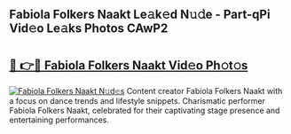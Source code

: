 ## Fabiola Folkers Naakt Le𝚊k𝚎d N𝚞𝚍e - Part-qPi Vid𝚎o Le𝚊ks Photos CAwP2

# <h2><a href="http://fb7i3rg.evod.top/?m=Fabiola+Folkers+Naakt">🔗 👉🔴 Fabiola Folkers Naakt Vid𝚎o Ph𝚘t𝚘s</a></h2>

[![Fabiola Folkers Naakt N𝚞d𝚎s](https://i.imgur.com/8V9OHl7.gif)](http://fb7i3rg.evod.top/?m=Fabiola+Folkers+Naakt)
Content creator Fabiola Folkers Naakt with a focus on dance trends and lifestyle snippets. Charismatic performer Fabiola Folkers Naakt, celebrated for their captivating stage presence and entertaining performances. 
